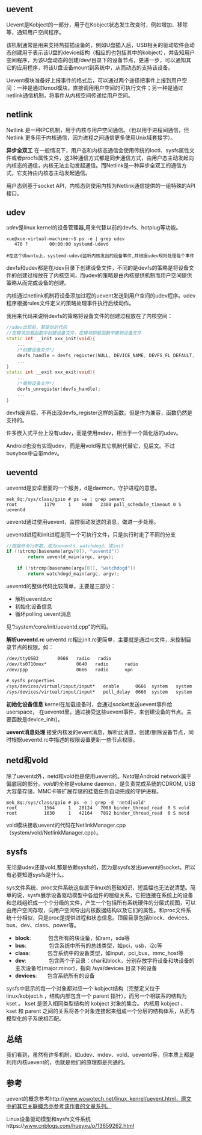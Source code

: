 ## uevent

Uevent是Kobject的一部分，用于在Kobject状态发生改变时，例如增加、移除等，通知用户空间程序。

该机制通常是用来支持热拔插设备的，例如U盘插入后，USB相关的驱动软件会动态创建用于表示该U盘的device结构（相应的也包括其中的kobject），并告知用户空间程序，为该U盘动态的创建/dev/目录下的设备节点，更进一步，可以通知其它的应用程序，将该U盘设备mount到系统中，从而动态的支持该设备。

Uevent模块准备好上报事件的格式后，可以通过两个途径把事件上报到用户空间：一种是通过kmod模块，直接调用用户空间的可执行文件；另一种是通过netlink通信机制，将事件从内核空间传递给用户空间。

## netlink

Netlink 是一种IPC机制，用于内核与用户空间通信。（也以用于进程间通信，但Netlink 更多用于内核通信，因为进程之间通信更多使用Unix域套接字）。

**异步全双工**     在一般情况下，用户态和内核态通信会使用传统的Ioctl、sysfs属性文件或者procfs属性文件，这3种通信方式都是同步通信方式，由用户态主动发起向内核态的通信，内核无法主动发起通信。而Netlink是一种异步全双工的通信方式，它支持由内核态主动发起通信。

用户态则基于socket  API，内核态则使用内核为Netlink通信提供的一组特殊的API接口。

## udev

 *udev*是linux kernel的设备管理器,用来代替以前的devfs、hotplug等功能。

```shell
xue@xue-virtual-machine:~$ ps -e | grep udev
   470 ?        00:00:00 systemd-udevd

#在这个Ubuntu上，systemd-udevd监听内核发出的设备事件,并根据udev规则处理每个事件
```

devfs和udev都是在/dev目录下创建设备文件，不同的是devfs的策略是将设备文件的创建过程放在了内核空间，而udev的策略是由内核提供机制而用户空间提供策略从而完成设备的创建。

内核通过netlink机制将设备添加过程的uevent发送到用户空间的udev程序。udev程序根据rules文件定义的策略处理事件执行后续动作。

我用来代码来说明devfs的策略将设备文件的创建过程放在了内核空间：

```c++
//udev出现前，某驱动的代码
//在模块加载函数中创建设备文件，在模块卸载函数中撤销设备文件
static int __init xxx_init(void){
    ...
    /*创建设备文件*/
    devfs_handle = devfs_register(NULL, DEVICE_NAME, DEVFS_FL_DEFAULT, XXX_MAJOR, 0, 						S_IFCHR | S_IRUSR | S_IWUSR, &xxx_fops, NULL); 
    ...
}
static int __exit xxx_exit(void){
    ...
    /*撤销设备文件*/
    devfs_unregister(devfs_handle);
    ...
}
```

devfs废弃后，不再出现devfs_register这样的函数。但是作为兼容，函数仍然是支持的。

许多嵌入式平台上没有udev，而是使用mdev，相当于一个简化版的udev。

Android也没有实现udev，而是用vold等其它机制代替它，见后文。不过busybox中自带mdev。

## ueventd

ueventd是安卓里面的一个服务，d是daemon，守护进程的意思。

```shell
mek_8q:/sys/class/gpio # ps -e | grep uevent
root          1179     1    6688   2300 poll_schedule_timeout 0 S ueventd
```

ueventd通过使用uevent，监控驱动发送的消息，做进一步处理。

ueventd进程和init进程是同一个可执行文件，只是执行时走了不同的分支

```c++
//根据命令行参数，成为ueventd、watchdogd、或init
if (!strcmp(basename(argv[0]), "ueventd"))
        return ueventd_main(argc, argv);
 
    if (!strcmp(basename(argv[0]), "watchdogd"))
        return watchdogd_main(argc, argv);

```

ueventd的整体代码比较简单，主要是三部分：

-  解析ueventd.rc
-  初始化设备信息
-  循环polling uevent消息

见“/system/core/init/ueventd.cpp”的代码。

**解析ueventd.rc**    ueventd.rc相比init.rc更简单，主要就是通过rc文件，来控制目录节点的权限。如：

```txt
/dev/ttyUSB2       0666   radio   radio  
/dev/ts0710mux*           0640   radio      radio  
/dev/ppp                  0666   radio      vpn  
  
# sysfs properties  
/sys/devices/virtual/input/input*   enable      0666  system   system  
/sys/devices/virtual/input/input*   poll_delay  0666  system   system  
```

**初始化设备信息**    kernel在加载设备时，会通过socket发送uevent事件给userspace， 在ueventd里，通过接受这些uevent事件，来创建设备的节点。主要函数是device_init()。

**uevent消息处理**    接受内核发的event消息，解析此消息，创建/删除设备节点，同时根据ueventd.rc中描述的权限设置更新一些节点权限。

## netd和vold

除了ueventd外，netd和vold也是使用uevent的。*Netd*是Android network属于偏底层的部分。*vold*的全称是volume daemon，是负责完成系统的CDROM, USB大容量存储，MMC卡等扩展存储的挂载任务自动完成的守护进程。

```shell
mek_8q:/sys/class/gpio # ps -e | grep -E 'netd|vold'                           
root          1564     1   28124   7088 binder_thread_read  0 S vold
root          1630     1   42164   7892 binder_thread_read  0 S netd
```

vold模块接收uevent的代码在NetlinkManager.cpp（system/vold/NetlinkManager.cpp）。

## sysfs

无论是udev还是vold,都是依赖sysfs的，因为是sysfs发出uevent的socket。所以有必要知道sysfs是什么。

sys文件系统、proc文件系统这些属于linux的基础知识，短篇幅也无法说清楚。简单的说，sysfs展示设备驱动模型中各组件的层级关系，它把连接在系统上的设备和总线组织成一个个分级的文件，产生一个包括所有系统硬件的分层式视图，可以由用户空间存取，向用户空间导出内核数据结构以及它们的属性。和proc文件系统十分相似，只是proc是提供进程和状态信息。顶层目录包括block、devices、bus、dev、class、power等。

- **block**: 　　　包含所有的块设备，如ram，sda等
- **bus**: 　　　　包含系统中所有的总线类型，如pci，usb，i2c等
- **class**: 　　　包含系统中的设备类型，如input，pci_bus，mmc_host等
- **dev**: 　　　　包含两个子目录：char和block，分别存放字符设备和块设备的主次设备号(major:minor)，指向 /sys/devices 目录下的设备
- **devices**:　　包含系统所有的设备

sysfs中显示的每一个对象都对应一个 kobject结构（完整定义位于 linux/kobject.h ，结构内部包含一个 parent 指针），而另一个相联系的结构为 kset 。 kset 是嵌入相同类型结构的 kobject 对象的集合。 内核用 kobject 、 kset 和 parent 之间的关系将各个对象连接起来组成一个分层的结构体系，从而与模型化的子系统相匹配。

## 总结

我们看到，虽然有许多机制，如udev、mdev、vold、ueventd等，但本质上都是利用内核uevent的，也就是他们的原理都是共通的。

## 参考

uevent的概念参考http://www.wowotech.net/linux_kenrel/uevent.html，原文中的其它关联概念亦参考该作者的文章系列。

Linux设备驱动模型和sysfs文件系统https://www.cnblogs.com/hueyxu/p/13659262.html